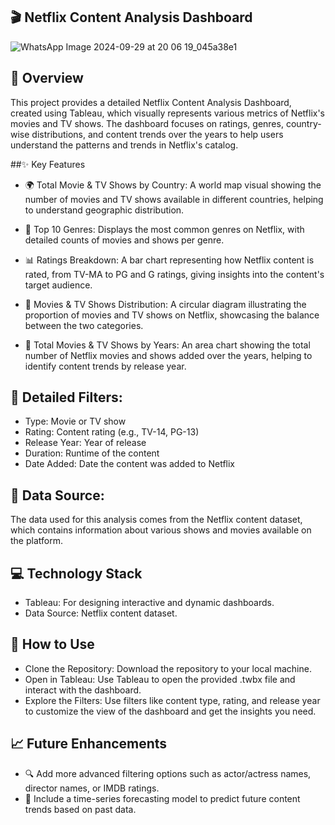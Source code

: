 ## 🎬 Netflix Content Analysis Dashboard

![WhatsApp Image 2024-09-29 at 20 06 19_045a38e1](https://github.com/user-attachments/assets/82433d0e-159d-46c3-837c-66b17f9af1d7)


## 📄 Overview

This project provides a detailed Netflix Content Analysis Dashboard, created using Tableau, which visually represents various metrics of Netflix's movies and TV shows. The dashboard focuses on ratings, genres, country-wise distributions, and content trends over the years to help users understand the patterns and trends in Netflix's catalog.

##✨ Key Features

- 🌍 Total Movie & TV Shows by Country: A world map visual showing the number of movies and TV shows available in different countries, helping to understand geographic distribution.

- 🔢 Top 10 Genres: Displays the most common genres on Netflix, with detailed counts of movies and shows per genre.

- 📊 Ratings Breakdown: A bar chart representing how Netflix content is rated, from TV-MA to PG and G ratings, giving insights into the content's target audience.

- 🍿 Movies & TV Shows Distribution: A circular diagram illustrating the proportion of movies and TV shows on Netflix, showcasing the balance between the two categories.

- 📆 Total Movies & TV Shows by Years: An area chart showing the total number of Netflix movies and shows added over the years, helping to identify content trends by release year.

## 📝 Detailed Filters:

- Type: Movie or TV show
- Rating: Content rating (e.g., TV-14, PG-13)
- Release Year: Year of release
- Duration: Runtime of the content
- Date Added: Date the content was added to Netflix

## 📂 Data Source: 

The data used for this analysis comes from the Netflix content dataset, which contains information about various shows and movies available on the platform.

## 💻 Technology Stack

- Tableau: For designing interactive and dynamic dashboards.
- Data Source: Netflix content dataset.

## 🚀 How to Use

- Clone the Repository: Download the repository to your local machine.
- Open in Tableau: Use Tableau to open the provided .twbx file and interact with the dashboard.
- Explore the Filters: Use filters like content type, rating, and release year to customize the view of the dashboard and get the insights you need.

## 📈 Future Enhancements

- 🔍 Add more advanced filtering options such as actor/actress names, director names, or IMDB ratings.
- 📅 Include a time-series forecasting model to predict future content trends based on past data.
